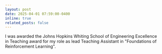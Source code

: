```yaml
---
layout: post
date: 2025-04-01 07:59:00-0400
inline: true
related_posts: false
---
```


I was awarded the Johns Hopkins Whiting School of Engineering Excellence in Teaching award
for my role as lead Teaching Assistant in "Foundations of Reinforcement Learning".
